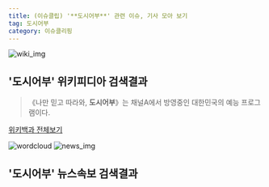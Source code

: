 ```yaml
---
title: (이슈클립) '**도시어부**' 관련 이슈, 기사 모아 보기
tag: 도시어부
category: 이슈클리핑
---
```

![wiki_img](https://user-images.githubusercontent.com/42597476/44503234-41136a80-a6d0-11e8-9071-6fc6418eafe4.png)
## **'**도시어부**'** 위키피디아 검색결과
>《나만 믿고 따라와, **도시어부**》는 채널A에서 방영중인 대한민국의 예능 프로그램이다.

<a href="https://ko.wikipedia.org/wiki/도시어부" target="_blank">위키백과 전체보기</a>

![wordcloud](https://s3.ap-northeast-2.amazonaws.com/lyrics101-wordcloud/2018-09-21-1537487513.png)
![news_img](https://user-images.githubusercontent.com/42597476/44507050-1206f400-a6e4-11e8-8d98-7ffbfebb353f.png)
## **'**도시어부**'** 뉴스속보 검색결과

